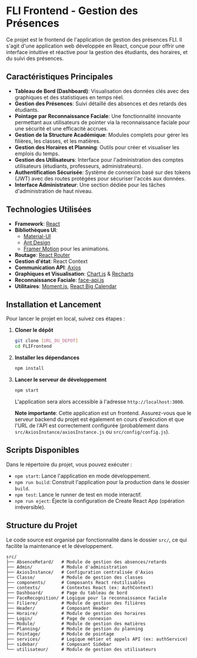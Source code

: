 # FLI Frontend - Gestion des Présences

Ce projet est le frontend de l'application de gestion des présences FLI. Il s'agit d'une application web développée en React, conçue pour offrir une interface intuitive et réactive pour la gestion des étudiants, des horaires, et du suivi des présences.

## Caractéristiques Principales

*   **Tableau de Bord (Dashboard)**: Visualisation des données clés avec des graphiques et des statistiques en temps réel.
*   **Gestion des Présences**: Suivi détaillé des absences et des retards des étudiants.
*   **Pointage par Reconnaissance Faciale**: Une fonctionnalité innovante permettant aux utilisateurs de pointer via la reconnaissance faciale pour une sécurité et une efficacité accrues.
*   **Gestion de la Structure Académique**: Modules complets pour gérer les filières, les classes, et les matières.
*   **Gestion des Horaires et Planning**: Outils pour créer et visualiser les emplois du temps.
*   **Gestion des Utilisateurs**: Interface pour l'administration des comptes utilisateurs (étudiants, professeurs, administrateurs).
*   **Authentification Sécurisée**: Système de connexion basé sur des tokens (JWT) avec des routes protégées pour sécuriser l'accès aux données.
*   **Interface Administrateur**: Une section dédiée pour les tâches d'administration de haut niveau.

## Technologies Utilisées

*   **Framework**: [React](https://reactjs.org/)
*   **Bibliothèques UI**:
    *   [Material-UI](https://mui.com/)
    *   [Ant Design](https://ant.design/)
    *   [Framer Motion](https://www.framer.com/motion/) pour les animations.
*   **Routage**: [React Router](https://reactrouter.com/)
*   **Gestion d'état**: React Context
*   **Communication API**: [Axios](https://axios-http.com/)
*   **Graphiques et Visualisation**: [Chart.js](https://www.chartjs.org/) & [Recharts](https://recharts.org/)
*   **Reconnaissance Faciale**: [face-api.js](https://github.com/justadudewhohacks/face-api.js/)
*   **Utilitaires**: [Moment.js](https://momentjs.com/), [React Big Calendar](https://github.com/jquense/react-big-calendar)

## Installation et Lancement

Pour lancer le projet en local, suivez ces étapes :

1.  **Cloner le dépôt**
    ```bash
    git clone [URL_DU_DEPOT]
    cd FLIFrontend
    ```

2.  **Installer les dépendances**
    ```bash
    npm install
    ```

3.  **Lancer le serveur de développement**
    ```bash
    npm start
    ```
    L'application sera alors accessible à l'adresse `http://localhost:3000`.

    **Note importante**: Cette application est un frontend. Assurez-vous que le serveur backend du projet est également en cours d'exécution et que l'URL de l'API est correctement configurée (probablement dans `src/AxiosInstance/axiosInstance.js` ou `src/config/config.js`).

## Scripts Disponibles

Dans le répertoire du projet, vous pouvez exécuter :

*   `npm start`: Lance l'application en mode développement.
*   `npm run build`: Construit l'application pour la production dans le dossier `build`.
*   `npm test`: Lance le runner de test en mode interactif.
*   `npm run eject`: Éjecte la configuration de Create React App (opération irréversible).

## Structure du Projet

Le code source est organisé par fonctionnalité dans le dossier `src/`, ce qui facilite la maintenance et le développement.

```
src/
├── AbsenceRetard/   # Module de gestion des absences/retards
├── Admin/           # Module d'administration
├── AxiosInstance/   # Configuration centralisée d'Axios
├── Classe/          # Module de gestion des classes
├── components/      # Composants React réutilisables
├── contexts/        # Contextes React (ex: AuthContext)
├── Dashboard/       # Page du tableau de bord
├── FaceRecognition/ # Logique pour la reconnaissance faciale
├── Filiere/         # Module de gestion des filières
├── Header/          # Composant Header
├── Horaire/         # Module de gestion des horaires
├── Login/           # Page de connexion
├── Module/          # Module de gestion des matières
├── Planning/        # Module de gestion du planning
├── Pointage/        # Module de pointage
├── services/        # Logique métier et appels API (ex: authService)
├── sidebar/         # Composant Sidebar
└── utilisateur/     # Module de gestion des utilisateurs
```